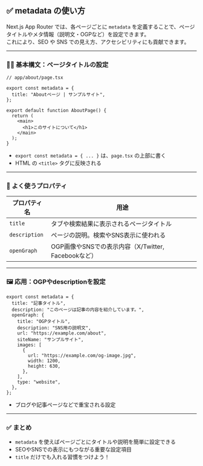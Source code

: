 ## ✅ metadata の使い方

Next.js App Router では、各ページごとに `metadata` を定義することで、ページタイトルやメタ情報（説明文・OGPなど）を設定できます。  
これにより、SEO や SNS での見え方、アクセシビリティにも貢献できます。

---

### 🧑‍💻 基本構文：ページタイトルの設定

```tsx
// app/about/page.tsx

export const metadata = {
  title: "Aboutページ | サンプルサイト",
};

export default function AboutPage() {
  return (
    <main>
      <h1>このサイトについて</h1>
    </main>
  );
}
```

- `export const metadata = { ... }` は、`page.tsx` の上部に書く
- HTML の `<title>` タグに反映される

---

### 📘 よく使うプロパティ

| プロパティ名 | 用途 |
|--------------|------|
| `title` | タブや検索結果に表示されるページタイトル |
| `description` | ページの説明。検索やSNS表示に使われる |
| `openGraph` | OGP画像やSNSでの表示内容（X/Twitter, Facebookなど） |

---

### 🖼️ 応用：OGPやdescriptionを設定

```tsx
export const metadata = {
  title: "記事タイトル",
  description: "このページは記事の内容を紹介しています。",
  openGraph: {
    title: "OGPタイトル",
    description: "SNS用の説明文",
    url: "https://example.com/about",
    siteName: "サンプルサイト",
    images: [
      {
        url: "https://example.com/og-image.jpg",
        width: 1200,
        height: 630,
      },
    ],
    type: "website",
  },
};
```

- ブログや記事ページなどで重宝される設定

---

### ✅ まとめ

- `metadata` を使えばページごとにタイトルや説明を簡単に設定できる
- SEOやSNSでの表示にもつながる重要な設定項目
- `title` だけでも入れる習慣をつけよう！